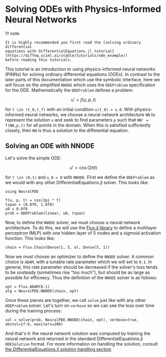 # Solving ODEs with Physics-Informed Neural Networks

!!! note

    It is highly recommended you first read the [solving ordinary differential
    equations with DifferentialEquations.jl tutorial](https://diffeq.sciml.ai/stable/tutorials/ode_example/)
    before reading this tutorials.

This tutorial is an introduction to using physics-informed neural networks (PINNs)
for solving ordinary differential equations (ODEs). In contrast to the later
parts of this documentation which use the symbolic interface, here we will focus on 
the simplified `NNODE` which uses the `ODEProblem` specification for the ODE.
Mathematically the `ODEProblem` defines a problem:

```math
u' = f(u,p,t)
```

for ``t \in (t_0,t_f)`` with an initial condition ``u(t_0) = u_0``. With physics-informed
neural networks, we choose a neural network architecture `NN` to represent the solution `u`
and seek to find parameters `p` such that `NN' = f(NN,p,t)` for all points in the domain.
When this is satisfied sufficiently closely, then `NN` is thus a solution to the differential
equation.

## Solving an ODE with NNODE

Let's solve the simple ODE:

```math
u' = \cos(2\pi t)
```

for ``t \in (0,1)`` and ``u_0 = 0`` with `NNODE`. First we define the `ODEProblem` as we would
with any other DifferentialEquations.jl solver. This looks like:

```@example nnode1
using NeuralPDE

f(u, p, t) = cos(2pi * t)
tspan = (0.0f0, 1.0f0)
u0 = 0.0f0
prob = ODEProblem(linear, u0, tspan)
```

Now, to define the `NNODE` solver, we must choose a neural network architecture. To do this, we
will use the [Flux.jl library](https://fluxml.ai/) to define a multilayer perceptron (MLP)
with one hidden layer of 5 nodes and a sigmoid activation function. This looks like:

```@example nnode1
chain = Flux.Chain(Dense(1, 5, σ), Dense(5, 1))
```

Now we must choose an optimizer to define the `NNODE` solver. A common choice is `ADAM`, with
a tunable rate parameter which we will set to `0.1`. In general, this rate parameter should be
decreased if the solver's loss tends to be unsteady (sometimes rise "too much"), but should be
as large as possible for efficnecy. Thus the definition of the `NNODE` solver is as follows:

```@example nnode1
opt = Flux.ADAM(0.1)
alg = NeuralPDE.NNODE(chain, opt)
```

Once these pieces are together, we call `solve` just like with any other `ODEProblem` solver.
Let's turn on `verbose` so we can see the loss over time during the training process:

```@example nnode1
sol = solve(prob, NeuralPDE.NNODE(chain, opt), verbose=true, abstol=1f-6, maxiters=200)
```

And that's it: the neural network solution was computed by training the neural network and
returned in the standard DifferentialEquations.jl `ODESolution` format. For more information
on handling the solution, consult 
[the DifferentialEquations.jl solution handling section](https://diffeq.sciml.ai/stable/basics/solution/)